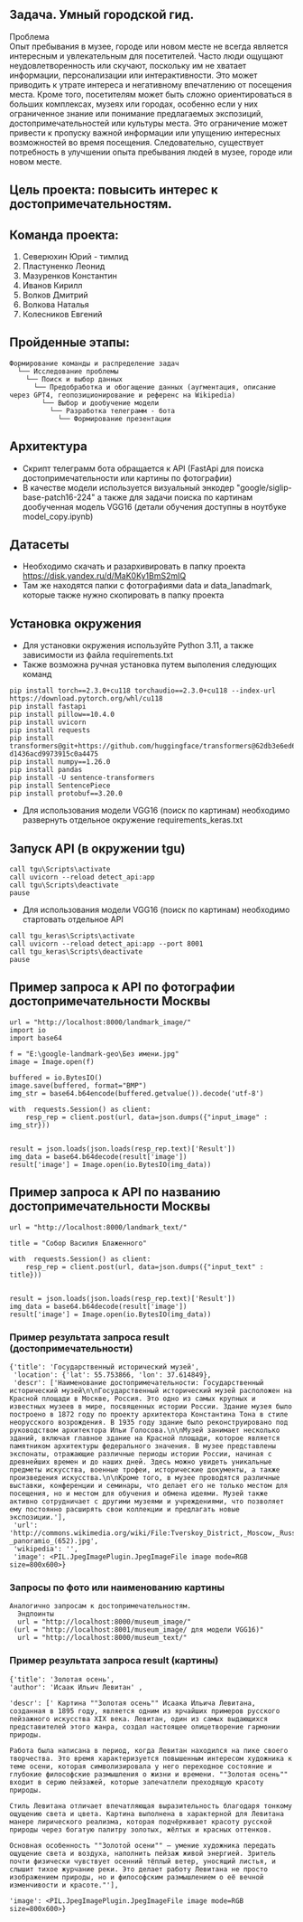 ## Задача. Умный городской гид.  
Проблема  
Опыт пребывания в музее, городе или новом месте не всегда является интересным и увлекательным для посетителей. Часто люди ощущают неудовлетворенность или скучают, поскольку им не хватает информации, персонализации или интерактивности. Это может приводить к утрате интереса и негативному впечатлению от посещения места.
Кроме того, посетителям может быть сложно ориентироваться в больших комплексах, музеях или городах, особенно если у них ограниченное знание или понимание предлагаемых экспозиций, достопримечательностей или культуры места. Это ограничение может привести к пропуску важной информации или упущению интересных возможностей во время посещения.
Следовательно, существует потребность в улучшении опыта пребывания людей в музее, городе или новом месте.  

## Цель проекта: повысить интерес к достопримечательностям.  

## Команда проекта:
1. Северюхин Юрий - тимлид
2. Пластуненко Леонид
3. Мазуренков Константин
4. Иванов Кирилл
5. Волков Дмитрий
6. Волкова Наталья
7. Колесников Евгений  

## Пройденные этапы:
```
Формирование команды и распределение задач
  └── Исследование проблемы
    └── Поиск и выбор данных
      └── Предобработка и обогащение данных (аугментация, описание через GPT4, геопозиционирование и референс на Wikipedia)
        └── Выбор и дообучение модели 
          └── Разработка телеграмм - бота
            └── Формирование презентации     
```
## Архитектура

- Скрипт телеграмм бота обращается к API (FastApi для поиска достопримечательности или картины по фотографии)
- В качестве модели используется визуальный энкодер "google/siglip-base-patch16-224" а также для задачи поиска по картинам дообученная модель
  VGG16 (детали обучения доступны в ноутбуке model_copy.ipynb)

## Датасеты

- Необходимо скачать и разархивировать в папку проекта
https://disk.yandex.ru/d/MaK0Ky1BmS2mIQ
- Там же находятся папки с фотографиями data и data_lanadmark, которые также нужно скопировать в папку проекта

## Установка окружения

- Для установки окружения используйте Python 3.11, а также зависимости из файла requirements.txt
- Также возможна ручная установка путем выполения следующих команд
```
pip install torch==2.3.0+cu118 torchaudio==2.3.0+cu118 --index-url https://download.pytorch.org/whl/cu118
pip install fastapi
pip install pillow==10.4.0
pip install uvicorn
pip install requests
pip install transformers@git+https://github.com/huggingface/transformers@62db3e6ed67a74cc1e
d1436acd9973915c0a4475
pip install numpy==1.26.0
pip install pandas
pip install -U sentence-transformers
pip install SentencePiece
pip install protobuf==3.20.0
```

- Для использования модели VGG16 (поиск по картинам) необходимо развернуть отдельное окружение
  requirements_keras.txt

## Запуск API (в окружении tgu)

```
call tgu\Scripts\activate
call uvicorn --reload detect_api:app
call tgu\Scripts\deactivate
pause
```

- Для использования модели VGG16 (поиск по картинам) необходимо стартовать отдельное API

```
call tgu_keras\Scripts\activate
call uvicorn --reload detect_api:app --port 8001
call tgu_keras\Scripts\deactivate
pause
```
## Пример запроса к API по фотографии достопримечательности Москвы

```
url = "http://localhost:8000/landmark_image/"
import io
import base64

f = "E:\google-landmark-geo\Без имени.jpg"
image = Image.open(f)

buffered = io.BytesIO()
image.save(buffered, format="BMP")
img_str = base64.b64encode(buffered.getvalue()).decode('utf-8')

with  requests.Session() as client:
    resp_rep = client.post(url, data=json.dumps({"input_image" : img_str}))


result = json.loads(json.loads(resp_rep.text)['Result'])
img_data = base64.b64decode(result['image'])
result['image'] = Image.open(io.BytesIO(img_data))

```

## Пример запроса к API по названию достопримечательности Москвы

```
url = "http://localhost:8000/landmark_text/"

title = "Собор Василия Блаженного"

with  requests.Session() as client:
    resp_rep = client.post(url, data=json.dumps({"input_text" : title}))


result = json.loads(json.loads(resp_rep.text)['Result'])
img_data = base64.b64decode(result['image'])
result['image'] = Image.open(io.BytesIO(img_data))

```

### Пример результата запроса result (достопримечательности)


```
{'title': 'Государственный исторический музей',
 'location': {'lat': 55.753866, 'lon': 37.614849},
 'descr': ['Наименование достопримечательности: Государственный исторический музей\n\nГосударственный исторический музей расположен на Красной площади в Москве, Россия. Это одно из самых крупных и известных музеев в мире, посвященных истории России. Здание музея было построено в 1872 году по проекту архитектора Константина Тона в стиле неорусского возрождения. В 1935 году здание было реконструировано под руководством архитектора Ильи Голосова.\n\nМузей занимает несколько зданий, включая главное здание на Красной площади, которое является памятником архитектуры федерального значения. В музее представлены экспонаты, отражающие различные периоды истории России, начиная с древнейших времен и до наших дней. Здесь можно увидеть уникальные предметы искусства, военные трофеи, исторические документы, а также произведения искусства.\n\nКроме того, в музее проводятся различные выставки, конференции и семинары, что делает его не только местом для посещения, но и местом для обучения и обмена идеями. Музей также активно сотрудничает с другими музеями и учреждениями, что позволяет ему постоянно расширять свои коллекции и предлагать новые экспозиции.'],
 'url': 'http://commons.wikimedia.org/wiki/File:Tverskoy_District,_Moscow,_Russia_-_panoramio_(652).jpg',
 'wikipedia': '',
 'image': <PIL.JpegImagePlugin.JpegImageFile image mode=RGB size=800x600>}
```

### Запросы по фото или наименованию картины

```
Аналогично запросам к достопримечательностям.
  Эндпоинты
  url = "http://localhost:8000/museum_image/"
 (url = "http://localhost:8001/museum_image/ для модели VGG16)"
  url = "http://localhost:8000/museum_text/"
``` 

### Пример результата запроса result (картины)


  ```
{'title': 'Золотая осень',
 'author': 'Исаак Ильич Левитан' ,

 'descr': [' Картина ""Золотая осень"" Исаака Ильича Левитана, созданная в 1895 году, является одним из ярчайших примеров русского пейзажного искусства XIX века. Левитан, один из самых выдающихся представителей этого жанра, создал настоящее олицетворение гармонии природы.

Работа была написана в период, когда Левитан находился на пике своего творчества. Это время характеризуется повышенным интересом художника к теме осени, которая символизировала у него переходное состояние и глубокие философские размышления о жизни и времени. ""Золотая осень"" входит в серию пейзажей, которые запечатлели преходящую красоту природы.

Стиль Левитана отличает впечатляющая выразительность благодаря тонкому ощущению света и цвета. Картина выполнена в характерной для Левитана манере лирического реализма, которая подчёркивает красоту русской природы через богатую палитру золотых, жёлтых и красных оттенков.

Основная особенность ""Золотой осени"" — умение художника передать ощущение света и воздуха, наполнить пейзаж живой энергией. Зритель почти физически чувствует осенний тёплый ветер, уносящий листья, и слышит тихое журчание реки. Это делает работу Левитана не просто изображением природы, но и философским размышлением о её вечной изменчивости и красоте."'],

 'image': <PIL.JpegImagePlugin.JpegImageFile image mode=RGB size=800x600>}
```
